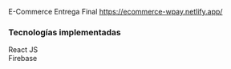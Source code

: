 E-Commerce
 Entrega Final
 https://ecommerce-wpay.netlify.app/

 <h3>Tecnologías implementadas</h3>
React JS <br>
Firebase
